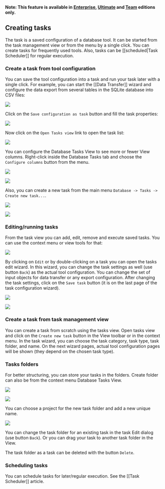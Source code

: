 **Note: This feature is available in [Enterprise](Enterprise-Edition), [Ultimate](Ultimate-Edition) and <a href="https://dbeaver.com/dbeaver-team-edition">Team</a> editions only.**

## Creating tasks
The task is a saved configuration of a database tool. It can be started from the task management view or from the menu by a single click.
You can create tasks for frequently used tools.
Also, tasks can be [[scheduled|Task Scheduler]] for regular execution.

### Create a task from tool configuration
You can save the tool configuration into a task and run your task later with a single click.
For example, you can start the [[Data Transfer]] wizard and configure the data export from several tables in the SQLite database into CSV files:

![](images/ug/tools/task-save-from-tool.png)

Click on the `Save configuration as task` button and fill the task properties:

![](images/ug/tools/task-create-dialog.png)

Now click on the `Open Tasks view` link to open the task list:

![](images/ug/tools/task-view.png)

You can configure the Database Tasks View to see more or fewer View columns. Right-click inside the Database Tasks tab and choose the `Configure columns` button from the menu.

![](images/ug/tools/task-view-configure.png)

![](images/ug/tools/task-view-configure-dialog.png)

Also, you can create a new task from the main menu `Database -> Tasks -> Create new task...`.

![](images/ug/tools/task-main-menu.png)

![](images/ug/tools/task-main-menu-create.png)

### Editing/running tasks

From the task view you can add, edit, remove and execute saved tasks.
You can use the context menu or view tools for that:

![](images/ug/tools/task-view-menu.png)

By clicking on `Edit` or by double-clicking on a task you can open the tasks edit wizard. In this wizard, you can change the task settings as well (use button `Back`) as the actual tool configuration. You can change the set of input objects for data transfer or any export configuration. After changing the task settings, click on the `Save task` button (it is on the last page of the task configuration wizard).

![](images/ug/tools/task-edit-wizard-objects-back.png)

![](images/ug/tools/task-edit-wizard-objects.png)

### Create a task from task management view
You can create a task from scratch using the tasks view. Open tasks view and click on the  `Create new task` button in the View toolbar or in the context menu.
In the task wizard, you can choose the task category, task type, task folder, and name. On the next wizard pages, actual tool configuration pages will be shown (they depend on the chosen task type).

### Tasks folders

For better structuring, you can store your tasks in the folders. Create folder can also be from the context menu Database Tasks View.

![](images/ug/tools/task-folders-menu.png)

![](images/ug/tools/task-folders-menu-2.png)

You can choose a project for the new task folder and add a new unique name.

![](images/ug/tools/task-folders-create-dialog.png)

You can change the task folder for an existing task in the task Edit dialog (use button `Back`). Or you can drag your task to another task folder in the View.

The task folder as a task can be deleted with the button `Delete`.

### Scheduling tasks

You can schedule tasks for later/regular execution. See the [[Task Scheduler]] article.
